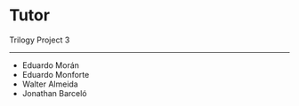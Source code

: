 # Tutor

Trilogy Project 3

---

 - Eduardo Morán
 - Eduardo Monforte
 - Walter Almeida
 - Jonathan Barceló
